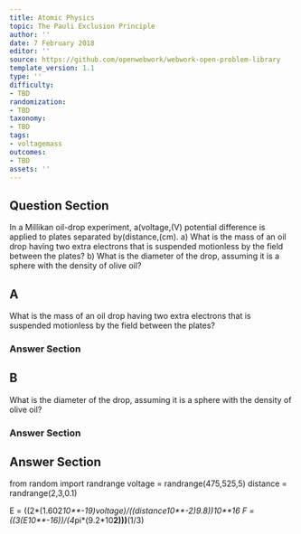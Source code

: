 ```yaml
---
title: Atomic Physics
topic: The Pauli Exclusion Principle
author: ''
date: 7 February 2018
editor: ''
source: https://github.com/openwebwork/webwork-open-problem-library
template_version: 1.1
type: ''
difficulty:
- TBD
randomization:
- TBD
taxonomy:
- TBD
tags:
- voltagemass
outcomes:
- TBD
assets: ''
---
```


## Question Section 

In a Millikan oil-drop experiment, a(voltage,(V) potential difference is applied to plates separated by(distance,(cm).
a) What is the mass of an oil drop having two extra electrons that is suspended motionless by the field between the plates?
b) What is the diameter of the drop, assuming it is a sphere with the density of olive oil?

## A
What is the mass of an oil drop having two extra electrons that is suspended motionless by the field between the plates?
### Answer Section
## B
What is the diameter of the drop, assuming it is a sphere with the density of olive oil?
### Answer Section


## Answer Section

from random import randrange
voltage = randrange(475,525,5)
distance = randrange(2,3,0.1)

E = ((2*(1.602*10**-19)*voltage)/((distance*10**-2)*9.8))*10**16
F = ((3*(E*10**-16))/(4*pi*(9.2*10**2)))**(1/3)